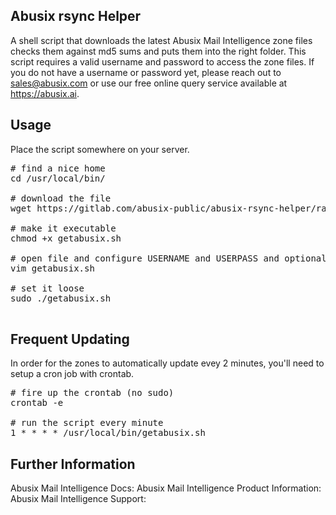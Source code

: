 ## Abusix rsync Helper ##
A shell script that downloads the latest Abusix Mail Intelligence zone files checks them against md5 sums and puts them into the right folder. This script requires a valid username and password to access the zone files. If you do not have a username or password yet, please reach out to sales@abusix.com or use our free online query service available at https://abusix.ai. 
## Usage ##
Place the script somewhere on your server.

<pre>
# find a nice home
cd /usr/local/bin/

# download the file
wget https://gitlab.com/abusix-public/abusix-rsync-helper/raw/master/getabusix.sh

# make it executable
chmod +x getabusix.sh

# open file and configure USERNAME and USERPASS and optionally more.
vim getabusix.sh

# set it loose
sudo ./getabusix.sh

</pre>

## Frequent Updating ##
In order for the zones to automatically update evey 2 minutes, you'll need to setup a cron job with crontab.
<pre>
# fire up the crontab (no sudo)
crontab -e

# run the script every minute
1 * * * * /usr/local/bin/getabusix.sh
</pre>

## Further Information ##
Abusix Mail Intelligence Docs: 
Abusix Mail Intelligence Product Information: 
Abusix Mail Intelligence Support: 

